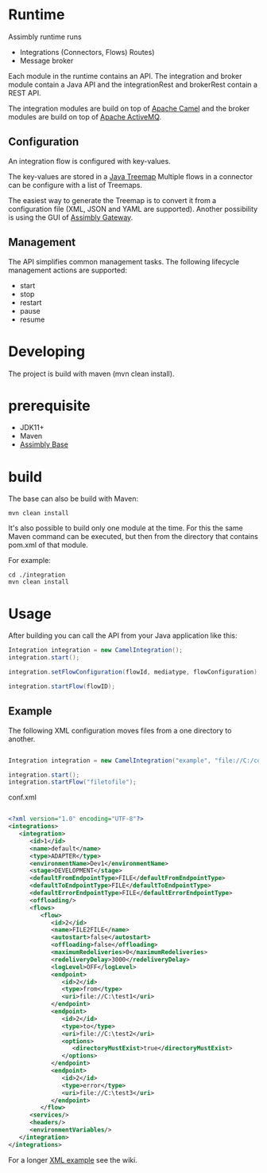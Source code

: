 # Runtime

Assimbly runtime runs

   * Integrations (Connectors, Flows) Routes)
   * Message broker 
   
Each module in the runtime contains an API. The integration and broker module contain a Java API and the integrationRest and brokerRest contain a REST API.

The integration modules are build on top of [Apache Camel](https://github.com/apache/camel) and the broker modules are build on top of [Apache ActiveMQ](https://github.com/apache/activemq).



## Configuration

An integration flow is configured with key-values. 

The key-values are stored in a [Java Treemap](https://beginnersbook.com/2013/12/treemap-in-java-with-example/)
Multiple flows in a connector can be configure with a list of Treemaps. 

The easiest way to generate the Treemap is to convert it from a configuration file (XML, JSON and YAML are supported). Another possibility is using the
GUI of [Assimbly Gateway](https://github.com/assimbly/gateway). 

## Management

The API simplifies common management tasks. The following lifecycle management actions are supported:

* start
* stop
* restart
* pause
* resume

# Developing

The project is build with maven (mvn clean install).

# prerequisite

- JDK11+
- Maven
- [Assimbly Base](https://github.com/assimbly/base)

# build

The base can also be build with Maven:

```mvn clean install```

It's also possible to build only one module at the time.
For this the same Maven command can be executed, but then
from the directory that contains pom.xml of that module.

For example:

```
cd ./integration
mvn clean install
```


# Usage

After building you can call the API from your Java application like this: 

```java
Integration integration = new CamelIntegration();
integration.start();

integration.setFlowConfiguration(flowId, mediatype, flowConfiguration);

integration.startFlow(flowID);
```

## Example

The following XML configuration moves files from a one directory to another.

```java

Integration integration = new CamelIntegration("example", "file://C:/conf/conf.xml");

integration.start();
integration.startFlow("filetofile");

```

conf.xml
```xml

<?xml version="1.0" encoding="UTF-8"?>
<integrations>
   <integration>
      <id>1</id>
      <name>default</name>
      <type>ADAPTER</type>
      <environmentName>Dev1</environmentName>
      <stage>DEVELOPMENT</stage>
      <defaultFromEndpointType>FILE</defaultFromEndpointType>
      <defaultToEndpointType>FILE</defaultToEndpointType>
      <defaultErrorEndpointType>FILE</defaultErrorEndpointType>
      <offloading/>
      <flows>
         <flow>
            <id>2</id>
            <name>FILE2FILE</name>
            <autostart>false</autostart>
            <offloading>false</offloading>
            <maximumRedeliveries>0</maximumRedeliveries>
            <redeliveryDelay>3000</redeliveryDelay>
            <logLevel>OFF</logLevel>
            <endpoint>
               <id>2</id>
               <type>from</type>
               <uri>file://C:\test1</uri>
            </endpoint>
            <endpoint>
               <id>2</id>
               <type>to</type>
               <uri>file://C:\test2</uri>
               <options>
                  <directoryMustExist>true</directoryMustExist>
               </options>
            </endpoint>
            <endpoint>
               <id>2</id>
               <type>error</type>
               <uri>file://C:\test3</uri>
            </endpoint>
         </flow>
      <services/>
      <headers/>
      <environmentVariables/>
   </integration>
</integrations>

```

For a longer [XML example](https://github.com/assimbly/connector/wiki/XML-Configuration-Example) see the wiki. 


